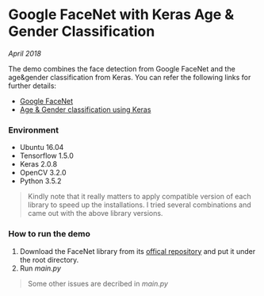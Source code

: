 # Google FaceNet with Keras Age & Gender Classification

*April 2018*

The demo combines the face detection from Google FaceNet and the age&gender classification from Keras. 
You can refer the following links for further details:
* [Google FaceNet](https://github.com/davidsandberg/facenet)
* [Age & Gender classification using Keras](https://github.com/yu4u/age-gender-estimation)

### Environment
* Ubuntu 16.04
* Tensorflow 1.5.0
* Keras 2.0.8
* OpenCV 3.2.0
* Python 3.5.2

> Kindly note that it really matters to apply compatible version of each library to speed up the installations. I tried several combinations and came out with the above library versions.

### How to run the demo
1. Download the FaceNet library from its [offical repository](https://github.com/davidsandberg/facenet) and put it under the root directory.
2. Run *main.py* 

> Some other issues are decribed in *main.py*
